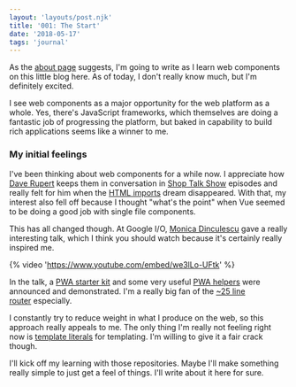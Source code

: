 ```yaml
---
layout: 'layouts/post.njk'
title: '001: The Start'
date: '2018-05-17'
tags: 'journal'
---
```

As the [about page](/about-this-blog) suggests, I'm going to write as I learn web components on this little blog here. As of today, I don't really know much, but I'm definitely excited.

I see web components as a major opportunity for the web platform as a whole. Yes, there's JavaScript frameworks, which themselves are doing a fantastic job of progressing the platform, but baked in capability to build rich applications seems like a winner to me.

### My initial feelings

I've been thinking about web components for a while now. I appreciate how [Dave Rupert](https://twitter.com/davatron5000) keeps them in conversation in [Shop Talk Show](http://shoptalkshow.com) episodes and really felt for him when the [HTML imports](http://shoptalkshow.com/episodes/279-rip-html-imports/) dream disappeared. With that, my interest also fell off because I thought "what's the point" when Vue seemed to be doing a good job with single file components.

This has all changed though. At Google I/O, [Monica Dinculescu](https://twitter.com/notwaldorf) gave a really interesting talk, which I think you should watch because it's certainly really inspired me.

{% video 'https://www.youtube.com/embed/we3lLo-UFtk' %}

In the talk, a [PWA starter kit](https://github.com/Polymer/pwa-starter-kit) and some very useful [PWA helpers](https://github.com/Polymer/pwa-starter-kit) were announced and demonstrated. I'm a really big fan of the [~25 line router](https://github.com/Polymer/pwa-helpers/blob/master/router.js) especially.

I constantly try to reduce weight in what I produce on the web, so this approach really appeals to me. The only thing I'm really not feeling right now is [template literals](https://developer.mozilla.org/en-US/docs/Web/JavaScript/Reference/Template_literals) for templating. I'm willing to give it a fair crack though.

I'll kick off my learning with those repositories. Maybe I'll make something really simple to just get a feel of things. I'll write about it here for sure.
